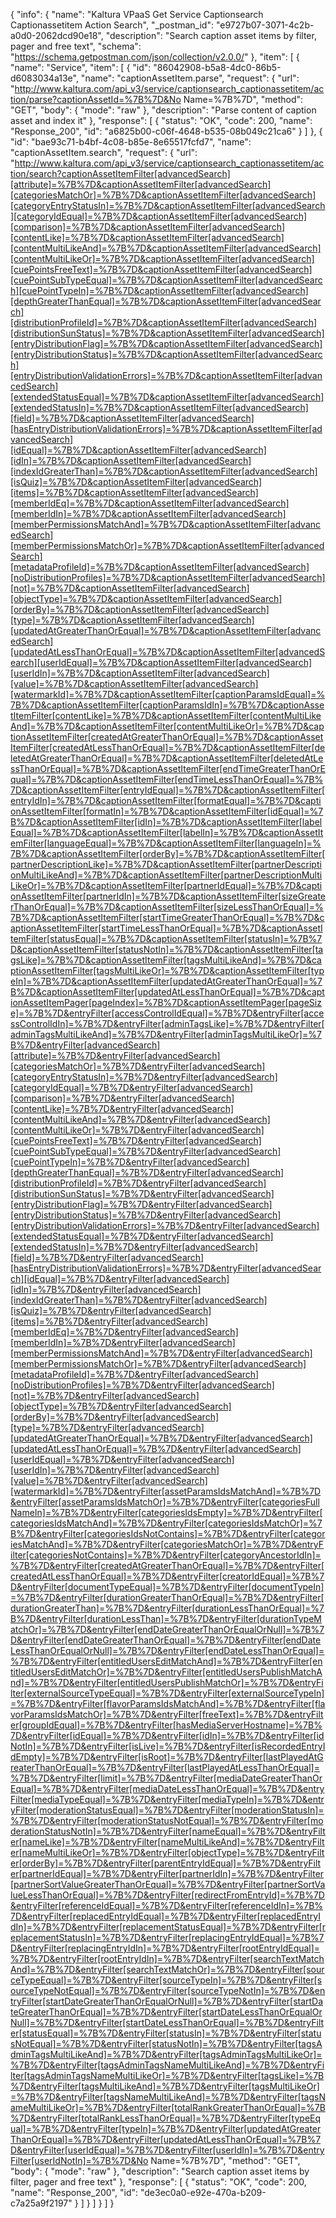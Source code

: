 {
  "info": {
    "name": "Kaltura VPaaS Get Service Captionsearch Captionassetitem Action Search",
    "_postman_id": "e9727b07-3071-4c2b-a0d0-2062dcd90e18",
    "description": "Search caption asset items by filter, pager and free text",
    "schema": "https://schema.getpostman.com/json/collection/v2.0.0/"
  },
  "item": [
    {
      "name": "Service",
      "item": [
        {
          "id": "86042908-b5a8-4dc0-86b5-d6083034a13e",
          "name": "captionAssetItem.parse",
          "request": {
            "url": "http://www.kaltura.com/api_v3/service/captionsearch_captionassetitem/action/parse?captionAssetId=%7B%7D&No Name=%7B%7D",
            "method": "GET",
            "body": {
              "mode": "raw"
            },
            "description": "Parse content of caption asset and index it"
          },
          "response": [
            {
              "status": "OK",
              "code": 200,
              "name": "Response_200",
              "id": "a6825b00-c06f-4648-b535-08b049c21ca6"
            }
          ]
        },
        {
          "id": "bae93c71-b4bf-4c08-b85e-8e65517fcfd7",
          "name": "captionAssetItem.search",
          "request": {
            "url": "http://www.kaltura.com/api_v3/service/captionsearch_captionassetitem/action/search?captionAssetItemFilter[advancedSearch][attribute]=%7B%7D&captionAssetItemFilter[advancedSearch][categoriesMatchOr]=%7B%7D&captionAssetItemFilter[advancedSearch][categoryEntryStatusIn]=%7B%7D&captionAssetItemFilter[advancedSearch][categoryIdEqual]=%7B%7D&captionAssetItemFilter[advancedSearch][comparison]=%7B%7D&captionAssetItemFilter[advancedSearch][contentLike]=%7B%7D&captionAssetItemFilter[advancedSearch][contentMultiLikeAnd]=%7B%7D&captionAssetItemFilter[advancedSearch][contentMultiLikeOr]=%7B%7D&captionAssetItemFilter[advancedSearch][cuePointsFreeText]=%7B%7D&captionAssetItemFilter[advancedSearch][cuePointSubTypeEqual]=%7B%7D&captionAssetItemFilter[advancedSearch][cuePointTypeIn]=%7B%7D&captionAssetItemFilter[advancedSearch][depthGreaterThanEqual]=%7B%7D&captionAssetItemFilter[advancedSearch][distributionProfileId]=%7B%7D&captionAssetItemFilter[advancedSearch][distributionSunStatus]=%7B%7D&captionAssetItemFilter[advancedSearch][entryDistributionFlag]=%7B%7D&captionAssetItemFilter[advancedSearch][entryDistributionStatus]=%7B%7D&captionAssetItemFilter[advancedSearch][entryDistributionValidationErrors]=%7B%7D&captionAssetItemFilter[advancedSearch][extendedStatusEqual]=%7B%7D&captionAssetItemFilter[advancedSearch][extendedStatusIn]=%7B%7D&captionAssetItemFilter[advancedSearch][field]=%7B%7D&captionAssetItemFilter[advancedSearch][hasEntryDistributionValidationErrors]=%7B%7D&captionAssetItemFilter[advancedSearch][idEqual]=%7B%7D&captionAssetItemFilter[advancedSearch][idIn]=%7B%7D&captionAssetItemFilter[advancedSearch][indexIdGreaterThan]=%7B%7D&captionAssetItemFilter[advancedSearch][isQuiz]=%7B%7D&captionAssetItemFilter[advancedSearch][items]=%7B%7D&captionAssetItemFilter[advancedSearch][memberIdEq]=%7B%7D&captionAssetItemFilter[advancedSearch][memberIdIn]=%7B%7D&captionAssetItemFilter[advancedSearch][memberPermissionsMatchAnd]=%7B%7D&captionAssetItemFilter[advancedSearch][memberPermissionsMatchOr]=%7B%7D&captionAssetItemFilter[advancedSearch][metadataProfileId]=%7B%7D&captionAssetItemFilter[advancedSearch][noDistributionProfiles]=%7B%7D&captionAssetItemFilter[advancedSearch][not]=%7B%7D&captionAssetItemFilter[advancedSearch][objectType]=%7B%7D&captionAssetItemFilter[advancedSearch][orderBy]=%7B%7D&captionAssetItemFilter[advancedSearch][type]=%7B%7D&captionAssetItemFilter[advancedSearch][updatedAtGreaterThanOrEqual]=%7B%7D&captionAssetItemFilter[advancedSearch][updatedAtLessThanOrEqual]=%7B%7D&captionAssetItemFilter[advancedSearch][userIdEqual]=%7B%7D&captionAssetItemFilter[advancedSearch][userIdIn]=%7B%7D&captionAssetItemFilter[advancedSearch][value]=%7B%7D&captionAssetItemFilter[advancedSearch][watermarkId]=%7B%7D&captionAssetItemFilter[captionParamsIdEqual]=%7B%7D&captionAssetItemFilter[captionParamsIdIn]=%7B%7D&captionAssetItemFilter[contentLike]=%7B%7D&captionAssetItemFilter[contentMultiLikeAnd]=%7B%7D&captionAssetItemFilter[contentMultiLikeOr]=%7B%7D&captionAssetItemFilter[createdAtGreaterThanOrEqual]=%7B%7D&captionAssetItemFilter[createdAtLessThanOrEqual]=%7B%7D&captionAssetItemFilter[deletedAtGreaterThanOrEqual]=%7B%7D&captionAssetItemFilter[deletedAtLessThanOrEqual]=%7B%7D&captionAssetItemFilter[endTimeGreaterThanOrEqual]=%7B%7D&captionAssetItemFilter[endTimeLessThanOrEqual]=%7B%7D&captionAssetItemFilter[entryIdEqual]=%7B%7D&captionAssetItemFilter[entryIdIn]=%7B%7D&captionAssetItemFilter[formatEqual]=%7B%7D&captionAssetItemFilter[formatIn]=%7B%7D&captionAssetItemFilter[idEqual]=%7B%7D&captionAssetItemFilter[idIn]=%7B%7D&captionAssetItemFilter[labelEqual]=%7B%7D&captionAssetItemFilter[labelIn]=%7B%7D&captionAssetItemFilter[languageEqual]=%7B%7D&captionAssetItemFilter[languageIn]=%7B%7D&captionAssetItemFilter[orderBy]=%7B%7D&captionAssetItemFilter[partnerDescriptionLike]=%7B%7D&captionAssetItemFilter[partnerDescriptionMultiLikeAnd]=%7B%7D&captionAssetItemFilter[partnerDescriptionMultiLikeOr]=%7B%7D&captionAssetItemFilter[partnerIdEqual]=%7B%7D&captionAssetItemFilter[partnerIdIn]=%7B%7D&captionAssetItemFilter[sizeGreaterThanOrEqual]=%7B%7D&captionAssetItemFilter[sizeLessThanOrEqual]=%7B%7D&captionAssetItemFilter[startTimeGreaterThanOrEqual]=%7B%7D&captionAssetItemFilter[startTimeLessThanOrEqual]=%7B%7D&captionAssetItemFilter[statusEqual]=%7B%7D&captionAssetItemFilter[statusIn]=%7B%7D&captionAssetItemFilter[statusNotIn]=%7B%7D&captionAssetItemFilter[tagsLike]=%7B%7D&captionAssetItemFilter[tagsMultiLikeAnd]=%7B%7D&captionAssetItemFilter[tagsMultiLikeOr]=%7B%7D&captionAssetItemFilter[typeIn]=%7B%7D&captionAssetItemFilter[updatedAtGreaterThanOrEqual]=%7B%7D&captionAssetItemFilter[updatedAtLessThanOrEqual]=%7B%7D&captionAssetItemPager[pageIndex]=%7B%7D&captionAssetItemPager[pageSize]=%7B%7D&entryFilter[accessControlIdEqual]=%7B%7D&entryFilter[accessControlIdIn]=%7B%7D&entryFilter[adminTagsLike]=%7B%7D&entryFilter[adminTagsMultiLikeAnd]=%7B%7D&entryFilter[adminTagsMultiLikeOr]=%7B%7D&entryFilter[advancedSearch][attribute]=%7B%7D&entryFilter[advancedSearch][categoriesMatchOr]=%7B%7D&entryFilter[advancedSearch][categoryEntryStatusIn]=%7B%7D&entryFilter[advancedSearch][categoryIdEqual]=%7B%7D&entryFilter[advancedSearch][comparison]=%7B%7D&entryFilter[advancedSearch][contentLike]=%7B%7D&entryFilter[advancedSearch][contentMultiLikeAnd]=%7B%7D&entryFilter[advancedSearch][contentMultiLikeOr]=%7B%7D&entryFilter[advancedSearch][cuePointsFreeText]=%7B%7D&entryFilter[advancedSearch][cuePointSubTypeEqual]=%7B%7D&entryFilter[advancedSearch][cuePointTypeIn]=%7B%7D&entryFilter[advancedSearch][depthGreaterThanEqual]=%7B%7D&entryFilter[advancedSearch][distributionProfileId]=%7B%7D&entryFilter[advancedSearch][distributionSunStatus]=%7B%7D&entryFilter[advancedSearch][entryDistributionFlag]=%7B%7D&entryFilter[advancedSearch][entryDistributionStatus]=%7B%7D&entryFilter[advancedSearch][entryDistributionValidationErrors]=%7B%7D&entryFilter[advancedSearch][extendedStatusEqual]=%7B%7D&entryFilter[advancedSearch][extendedStatusIn]=%7B%7D&entryFilter[advancedSearch][field]=%7B%7D&entryFilter[advancedSearch][hasEntryDistributionValidationErrors]=%7B%7D&entryFilter[advancedSearch][idEqual]=%7B%7D&entryFilter[advancedSearch][idIn]=%7B%7D&entryFilter[advancedSearch][indexIdGreaterThan]=%7B%7D&entryFilter[advancedSearch][isQuiz]=%7B%7D&entryFilter[advancedSearch][items]=%7B%7D&entryFilter[advancedSearch][memberIdEq]=%7B%7D&entryFilter[advancedSearch][memberIdIn]=%7B%7D&entryFilter[advancedSearch][memberPermissionsMatchAnd]=%7B%7D&entryFilter[advancedSearch][memberPermissionsMatchOr]=%7B%7D&entryFilter[advancedSearch][metadataProfileId]=%7B%7D&entryFilter[advancedSearch][noDistributionProfiles]=%7B%7D&entryFilter[advancedSearch][not]=%7B%7D&entryFilter[advancedSearch][objectType]=%7B%7D&entryFilter[advancedSearch][orderBy]=%7B%7D&entryFilter[advancedSearch][type]=%7B%7D&entryFilter[advancedSearch][updatedAtGreaterThanOrEqual]=%7B%7D&entryFilter[advancedSearch][updatedAtLessThanOrEqual]=%7B%7D&entryFilter[advancedSearch][userIdEqual]=%7B%7D&entryFilter[advancedSearch][userIdIn]=%7B%7D&entryFilter[advancedSearch][value]=%7B%7D&entryFilter[advancedSearch][watermarkId]=%7B%7D&entryFilter[assetParamsIdsMatchAnd]=%7B%7D&entryFilter[assetParamsIdsMatchOr]=%7B%7D&entryFilter[categoriesFullNameIn]=%7B%7D&entryFilter[categoriesIdsEmpty]=%7B%7D&entryFilter[categoriesIdsMatchAnd]=%7B%7D&entryFilter[categoriesIdsMatchOr]=%7B%7D&entryFilter[categoriesIdsNotContains]=%7B%7D&entryFilter[categoriesMatchAnd]=%7B%7D&entryFilter[categoriesMatchOr]=%7B%7D&entryFilter[categoriesNotContains]=%7B%7D&entryFilter[categoryAncestorIdIn]=%7B%7D&entryFilter[createdAtGreaterThanOrEqual]=%7B%7D&entryFilter[createdAtLessThanOrEqual]=%7B%7D&entryFilter[creatorIdEqual]=%7B%7D&entryFilter[documentTypeEqual]=%7B%7D&entryFilter[documentTypeIn]=%7B%7D&entryFilter[durationGreaterThanOrEqual]=%7B%7D&entryFilter[durationGreaterThan]=%7B%7D&entryFilter[durationLessThanOrEqual]=%7B%7D&entryFilter[durationLessThan]=%7B%7D&entryFilter[durationTypeMatchOr]=%7B%7D&entryFilter[endDateGreaterThanOrEqualOrNull]=%7B%7D&entryFilter[endDateGreaterThanOrEqual]=%7B%7D&entryFilter[endDateLessThanOrEqualOrNull]=%7B%7D&entryFilter[endDateLessThanOrEqual]=%7B%7D&entryFilter[entitledUsersEditMatchAnd]=%7B%7D&entryFilter[entitledUsersEditMatchOr]=%7B%7D&entryFilter[entitledUsersPublishMatchAnd]=%7B%7D&entryFilter[entitledUsersPublishMatchOr]=%7B%7D&entryFilter[externalSourceTypeEqual]=%7B%7D&entryFilter[externalSourceTypeIn]=%7B%7D&entryFilter[flavorParamsIdsMatchAnd]=%7B%7D&entryFilter[flavorParamsIdsMatchOr]=%7B%7D&entryFilter[freeText]=%7B%7D&entryFilter[groupIdEqual]=%7B%7D&entryFilter[hasMediaServerHostname]=%7B%7D&entryFilter[idEqual]=%7B%7D&entryFilter[idIn]=%7B%7D&entryFilter[idNotIn]=%7B%7D&entryFilter[isLive]=%7B%7D&entryFilter[isRecordedEntryIdEmpty]=%7B%7D&entryFilter[isRoot]=%7B%7D&entryFilter[lastPlayedAtGreaterThanOrEqual]=%7B%7D&entryFilter[lastPlayedAtLessThanOrEqual]=%7B%7D&entryFilter[limit]=%7B%7D&entryFilter[mediaDateGreaterThanOrEqual]=%7B%7D&entryFilter[mediaDateLessThanOrEqual]=%7B%7D&entryFilter[mediaTypeEqual]=%7B%7D&entryFilter[mediaTypeIn]=%7B%7D&entryFilter[moderationStatusEqual]=%7B%7D&entryFilter[moderationStatusIn]=%7B%7D&entryFilter[moderationStatusNotEqual]=%7B%7D&entryFilter[moderationStatusNotIn]=%7B%7D&entryFilter[nameEqual]=%7B%7D&entryFilter[nameLike]=%7B%7D&entryFilter[nameMultiLikeAnd]=%7B%7D&entryFilter[nameMultiLikeOr]=%7B%7D&entryFilter[objectType]=%7B%7D&entryFilter[orderBy]=%7B%7D&entryFilter[parentEntryIdEqual]=%7B%7D&entryFilter[partnerIdEqual]=%7B%7D&entryFilter[partnerIdIn]=%7B%7D&entryFilter[partnerSortValueGreaterThanOrEqual]=%7B%7D&entryFilter[partnerSortValueLessThanOrEqual]=%7B%7D&entryFilter[redirectFromEntryId]=%7B%7D&entryFilter[referenceIdEqual]=%7B%7D&entryFilter[referenceIdIn]=%7B%7D&entryFilter[replacedEntryIdEqual]=%7B%7D&entryFilter[replacedEntryIdIn]=%7B%7D&entryFilter[replacementStatusEqual]=%7B%7D&entryFilter[replacementStatusIn]=%7B%7D&entryFilter[replacingEntryIdEqual]=%7B%7D&entryFilter[replacingEntryIdIn]=%7B%7D&entryFilter[rootEntryIdEqual]=%7B%7D&entryFilter[rootEntryIdIn]=%7B%7D&entryFilter[searchTextMatchAnd]=%7B%7D&entryFilter[searchTextMatchOr]=%7B%7D&entryFilter[sourceTypeEqual]=%7B%7D&entryFilter[sourceTypeIn]=%7B%7D&entryFilter[sourceTypeNotEqual]=%7B%7D&entryFilter[sourceTypeNotIn]=%7B%7D&entryFilter[startDateGreaterThanOrEqualOrNull]=%7B%7D&entryFilter[startDateGreaterThanOrEqual]=%7B%7D&entryFilter[startDateLessThanOrEqualOrNull]=%7B%7D&entryFilter[startDateLessThanOrEqual]=%7B%7D&entryFilter[statusEqual]=%7B%7D&entryFilter[statusIn]=%7B%7D&entryFilter[statusNotEqual]=%7B%7D&entryFilter[statusNotIn]=%7B%7D&entryFilter[tagsAdminTagsMultiLikeAnd]=%7B%7D&entryFilter[tagsAdminTagsMultiLikeOr]=%7B%7D&entryFilter[tagsAdminTagsNameMultiLikeAnd]=%7B%7D&entryFilter[tagsAdminTagsNameMultiLikeOr]=%7B%7D&entryFilter[tagsLike]=%7B%7D&entryFilter[tagsMultiLikeAnd]=%7B%7D&entryFilter[tagsMultiLikeOr]=%7B%7D&entryFilter[tagsNameMultiLikeAnd]=%7B%7D&entryFilter[tagsNameMultiLikeOr]=%7B%7D&entryFilter[totalRankGreaterThanOrEqual]=%7B%7D&entryFilter[totalRankLessThanOrEqual]=%7B%7D&entryFilter[typeEqual]=%7B%7D&entryFilter[typeIn]=%7B%7D&entryFilter[updatedAtGreaterThanOrEqual]=%7B%7D&entryFilter[updatedAtLessThanOrEqual]=%7B%7D&entryFilter[userIdEqual]=%7B%7D&entryFilter[userIdIn]=%7B%7D&entryFilter[userIdNotIn]=%7B%7D&No Name=%7B%7D",
            "method": "GET",
            "body": {
              "mode": "raw"
            },
            "description": "Search caption asset items by filter, pager and free text"
          },
          "response": [
            {
              "status": "OK",
              "code": 200,
              "name": "Response_200",
              "id": "de3ec0a0-e92e-470a-b209-c7a25a9f2197"
            }
          ]
        }
      ]
    }
  ]
}